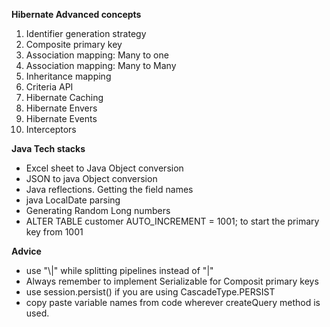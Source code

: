 **Hibernate Advanced concepts**
1. Identifier generation strategy
2. Composite primary key
3. Association mapping: Many to one
4. Association mapping: Many to Many
5. Inheritance mapping
6. Criteria API
7. Hibernate Caching
8. Hibernate Envers
9. Hibernate Events
10. Interceptors

**Java Tech stacks**
- Excel sheet to Java Object conversion
- JSON to java Object conversion
- Java reflections. Getting the field names
- java LocalDate parsing
- Generating Random Long numbers
- ALTER TABLE customer AUTO_INCREMENT = 1001; to start the primary key from 1001

**Advice**
- use "\\|" while splitting pipelines instead of "|"
- Always remember to implement Serializable for Composit primary keys
- use session.persist() if you are using CascadeType.PERSIST
- copy paste variable names from code wherever createQuery method is used.